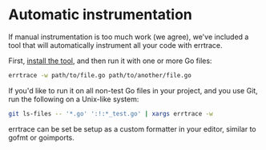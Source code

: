 # Automatic instrumentation

If manual instrumentation is too much work (we agree),
we've included a tool that will automatically instrument
all your code with errtrace.

First, [install the tool](#installation), and then run it with one or more Go files:

```bash
errtrace -w path/to/file.go path/to/another/file.go
```

If you'd like to run it on all non-test Go files in your project,
and you use Git, run the following on a Unix-like system:

```bash
git ls-files -- '*.go' ':!:*_test.go' | xargs errtrace -w
```

errtrace can be set be setup as a custom formatter in your editor,
similar to gofmt or goimports.
